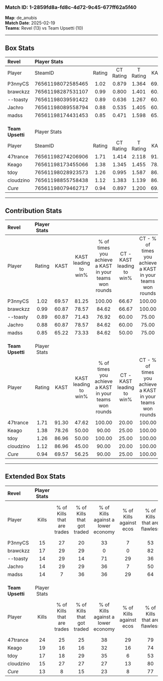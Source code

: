 ### Match ID: 1-2859fd8a-fd8c-4d72-9c45-677ff62a5f40  
**Map**: de_anubis  
**Match Date**: 2025-02-19  
**Teams**: Revel (13) vs Team Upsetti (10)  

---  

## Box Stats  

| **Revel**        | Player Stats      |        |           |          |       |       |       |         |        |      |     |
| :- | :- | :-: | :-: | :-: | :-: | :-: | :-: | :-: | :-: | :-: | :-: |
| Player           | SteamID           | Rating | CT Rating | T Rating | KAST  |  ADR  | Kills | Assists | Deaths | K/D  | HS% |
| P3nnyCS          | 76561198072585465 |  1.02  |   0.879   |  1.364   | 69.57 | 71.7  |  15   |    6    |   16   | 0.94 | 66  |
| brawckzz         | 76561198287531107 |  0.99  |   0.800   |  1.401   | 60.87 | 68.0  |  17   |    6    |   17   | 1.00 | 47  |
| --toasty         | 76561198039591422 |  0.89  |   0.636   |  1.267   | 60.87 | 73.5  |  14   |    4    |   17   | 0.82 | 28  |
| Jachro           | 76561198089558794 |  0.88  |   0.535   |  1.405   | 60.87 | 79.7  |  14   |    8    |   19   | 0.74 | 35  |
| madss            | 76561198174431453 |  0.85  |   0.471   |  1.598   | 65.22 | 60.6  |  14   |    7    |   19   | 0.74 | 50  |
|                  |                   |        |           |          |       |       |       |         |        |      |     |
|                  |                   |        |           |          |       |       |       |         |        |      |     |
|                  |                   |        |           |          |       |       |       |         |        |      |     |
| **Team Upsetti** | Player Stats      |        |           |          |       |       |       |         |        |      |     |
| Player           | SteamID           | Rating | CT Rating | T Rating | KAST  |  ADR  | Kills | Assists | Deaths | K/D  | HS% |
| 47trance         | 76561198274206906 |  1.71  |   1.414   |  2.118   | 91.30 | 113.1 |  24   |   10    |   14   | 1.71 | 54  |
| Keago            | 76561198173455066 |  1.38  |   1.345   |  1.455   | 78.26 | 93.1  |  19   |    8    |   13   | 1.46 | 42  |
| tdoy             | 76561198028923573 |  1.26  |   0.995   |  1.587   | 86.96 | 83.4  |  17   |    6    |   16   | 1.06 | 17  |
| cloudzino        | 76561198855758438 |  1.12  |   1.383   |  1.139   | 86.96 | 70.3  |  15   |    6    |   17   | 0.88 | 40  |
| _Cure_           | 76561198079462717 |  0.94  |   0.897   |  1.200   | 69.57 | 58.2  |  13   |    4    |   14   | 0.93 | 53  |
---  

## Contribution Stats  

| **Revel**        | Player Stats |       |                      |                                                        |                           |                                                             |                          |                                                            |
| :- | :-: | :-: | :-: | :-: | :-: | :-: | :-: | :-: |
| Player           |    Rating    | KAST  | KAST leading to win% | % of times you achieve a KAST in your teams won rounds | CT - KAST leading to win% | CT - % of times you achieve a KAST in your teams won rounds | T - KAST leading to win% | T - % of times you achieve a KAST in your teams won rounds |
| P3nnyCS          |     1.02     | 69.57 |        81.25         |                         100.00                         |           66.67           |                           100.00                            |          90.00           |                           100.00                           |
| brawckzz         |     0.99     | 60.87 |        78.57         |                         84.62                          |           66.67           |                           100.00                            |          87.50           |                           77.78                            |
| --toasty         |     0.89     | 60.87 |        71.43         |                         76.92                          |           60.00           |                            75.00                            |          77.78           |                           77.78                            |
| Jachro           |     0.88     | 60.87 |        78.57         |                         84.62                          |           60.00           |                            75.00                            |          88.89           |                           88.89                            |
| madss            |     0.85     | 65.22 |        73.33         |                         84.62                          |           50.00           |                            75.00                            |          88.89           |                           88.89                            |
|                  |              |       |                      |                                                        |                           |                                                             |                          |                                                            |
|                  |              |       |                      |                                                        |                           |                                                             |                          |                                                            |
|                  |              |       |                      |                                                        |                           |                                                             |                          |                                                            |
| **Team Upsetti** | Player Stats |       |                      |                                                        |                           |                                                             |                          |                                                            |
| Player           |    Rating    | KAST  | KAST leading to win% | % of times you achieve a KAST in your teams won rounds | CT - KAST leading to win% | CT - % of times you achieve a KAST in your teams won rounds | T - KAST leading to win% | T - % of times you achieve a KAST in your teams won rounds |
| 47trance         |     1.71     | 91.30 |        47.62         |                         100.00                         |           20.00           |                           100.00                            |          72.73           |                           100.00                           |
| Keago            |     1.38     | 78.26 |        50.00         |                         90.00                          |           25.00           |                           100.00                            |          70.00           |                           87.50                            |
| tdoy             |     1.26     | 86.96 |        50.00         |                         100.00                         |           25.00           |                           100.00                            |          66.67           |                           100.00                           |
| cloudzino        |     1.12     | 86.96 |        45.00         |                         90.00                          |           20.00           |                           100.00                            |          70.00           |                           87.50                            |
| _Cure_           |     0.94     | 69.57 |        56.25         |                         90.00                          |           25.00           |                           100.00                            |          87.50           |                           87.50                            |
---  

## Extended Box Stats  

| **Revel**        | Player Stats |                            |                            |                                    |                         |                              |                                 |        |                             |                                     |                          |                               |                            |
| :- | :-: | :-: | :-: | :-: | :-: | :-: | :-: | :-: | :-: | :-: | :-: | :-: | :-: |
| Player           |    Kills     | % of Kills that are trades | % of Kills that got traded | % of Kills against a lower economy | % of Kills against ecos | % of Kills that are flawless | % of Kills that are close duels | Deaths | % of Deaths that get traded | % of Deaths against a lower economy | % of Deaths against ecos | % of Deaths that are flawless | % of Deaths that are close |
| P3nnyCS          |      15      |             27             |             20             |                 33                 |            7            |              53              |                0                |   16   |             25              |                 25                  |            13            |              69               |             0              |
| brawckzz         |      17      |             29             |             29             |                 0                  |            0            |              82              |                0                |   17   |             24              |                 29                  |            12            |              88               |             6              |
| --toasty         |      14      |             29             |             14             |                 71                 |           29            |              36              |                7                |   17   |             12              |                 29                  |            12            |              71               |             6              |
| Jachro           |      14      |             29             |             29             |                 36                 |            7            |              50              |                0                |   19   |             16              |                 21                  |            11            |              58               |             11             |
| madss            |      14      |             7              |             36             |                 36                 |           29            |              64              |                0                |   19   |             37              |                 32                  |            11            |              79               |             0              |
|                  |              |                            |                            |                                    |                         |                              |                                 |        |                             |                                     |                          |                               |                            |
|                  |              |                            |                            |                                    |                         |                              |                                 |        |                             |                                     |                          |                               |                            |
|                  |              |                            |                            |                                    |                         |                              |                                 |        |                             |                                     |                          |                               |                            |
| **Team Upsetti** | Player Stats |                            |                            |                                    |                         |                              |                                 |        |                             |                                     |                          |                               |                            |
| Player           |    Kills     | % of Kills that are trades | % of Kills that got traded | % of Kills against a lower economy | % of Kills against ecos | % of Kills that are flawless | % of Kills that are close duels | Deaths | % of Deaths that get traded | % of Deaths against a lower economy | % of Deaths against ecos | % of Deaths that are flawless | % of Deaths that are close |
| 47trance         |      24      |             25             |             25             |                 38                 |           29            |              79              |                4                |   14   |             29              |                  7                  |            0             |              57               |             7              |
| Keago            |      19      |             16             |             16             |                 32                 |           16            |              74              |                0                |   13   |              8              |                 15                  |            8             |              69               |             0              |
| tdoy             |      17      |             18             |             29             |                 35                 |            6            |              53              |                0                |   16   |             13              |                 19                  |            6             |              44               |             0              |
| cloudzino        |      15      |             27             |             27             |                 27                 |           13            |              80              |                7                |   17   |             35              |                 18                  |            6             |              65               |             0              |
| _Cure_           |      13      |             8              |             15             |                 23                 |            8            |              77              |               15                |   14   |             43              |                 14                  |            0             |              71               |             0              |
